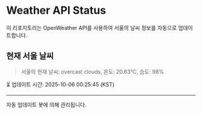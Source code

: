 
# Weather API Status

이 리포지토리는 OpenWeather API를 사용하여 서울의 날씨 정보를 자동으로 업데이트합니다.

## 현재 서울 날씨
> 서울의 현재 날씨: overcast clouds, 온도: 20.63°C, 습도: 98%

⏳ 업데이트 시간: 2025-10-06 00:25:45 (KST)

---
자동 업데이트 봇에 의해 관리됩니다.
